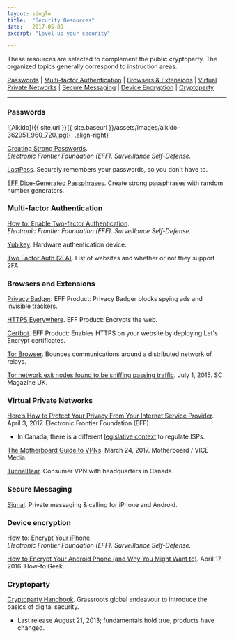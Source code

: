 ```yaml
---
layout: single
title:  "Security Resources"
date:   2017-05-09
excerpt: "Level-up your security"

---
```

 
These resources are selected to complement the public cryptoparty. The organized topics generally correspond to instruction areas.  

[Passwords](#passwords) | [Multi-factor Authentication](#multi-factor-authentication) | [Browsers & Extensions](#browsers-and-extensions) | [Virtual Private Networks](#virtual-private-networks) | [Secure Messaging](#secure-messaging) | [Device Encryption](#device-encryption) | [Cryptoparty](#cryptoparty)

***
### Passwords
![Aikido]({{ site.url }}{{ site.baseurl }}/assets/images/aikido-362951_960_720.jpg){: .align-right} 

[Creating Strong Passwords](https://ssd.eff.org/en/module/creating-strong-passwords).  
_Electronic Frontier Foundation (EFF). Surveillance Self-Defense._

[LastPass](https://www.lastpass.com/how-it-works).
Securely remembers your passwords, so you don't have to.

[EFF Dice-Generated Passphrases](https://www.eff.org/dice).
Create strong passphrases with random number generators.

### Multi-factor Authentication

[How to: Enable Two-factor Authentication](https://ssd.eff.org/en/module/how-enable-two-factor-authentication).  
_Electronic Frontier Foundation (EFF). Surveillance Self-Defense._

[Yubikey](https://www.yubico.com/products/yubikey-hardware/).
Hardware authentication device.

[Two Factor Auth (2FA)](https://twofactorauth.org/).
List of websites and whether or not they support 2FA.

### Browsers and Extensions

[Privacy Badger](https://www.eff.org/privacybadger).
EFF Product: Privacy Badger blocks spying ads and invisible trackers. 

[HTTPS Everywhere](https://www.eff.org/HTTPS-EVERYWHERE).
EFF Product: Encrypts the web.

[Certbot](https://certbot.eff.org/).
EFF Product: Enables HTTPS on your website by deploying Let's Encrypt certificates.

[Tor Browser](https://www.torproject.org/projects/torbrowser.html.en).
Bounces communications around a distributed network of relays.

[Tor network exit nodes found to be sniffing passing traffic](https://www.scmagazineuk.com/tor-network-exit-nodes-found-to-be-sniffing-passing-traffic/article/535424/).
July 1, 2015. SC Magazine UK.

### Virtual Private Networks

[Here’s How to Protect Your Privacy From Your Internet Service Provider](https://www.eff.org/deeplinks/2017/04/heres-how-protect-your-privacy-your-internet-service-provider).
April 3, 2017. Electronic Frontier Foundation (EFF). 
+ In Canada, there is a different [legislative context](http://www.cbc.ca/news/technology/us-fcc-internet-privacy-legislation-marketing-ads-canada-1.4046512) to regulate ISPs.

[The Motherboard Guide to VPNs](https://motherboard.vice.com/en_us/article/the-best-vpns-ranked).
March 24, 2017. Motherboard / VICE Media.

[TunnelBear](https://www.tunnelbear.com/privacy-policy).
Consumer VPN with headquarters in Canada.

### Secure Messaging

[Signal](https://whispersystems.org/).
Private messaging & calling for iPhone and Android.

### Device encryption

[How to: Encrypt Your iPhone](https://ssd.eff.org/en/module/how-encrypt-your-iphone).  
_Electronic Frontier Foundation (EFF). Surveillance Self-Defense._

[How to Encrypt Your Android Phone (and Why You Might Want to)](https://www.howtogeek.com/141953/how-to-encrypt-your-android-phone-and-why-you-might-want-to/).
April 17, 2016. How-to Geek.

### Cryptoparty

[Cryptoparty Handbook](https://www.cryptoparty.in/learn/handbook).
Grassroots global endeavour to introduce the basics of digital security.
+ Last release August 21, 2013; fundamentals hold true, products have changed.
